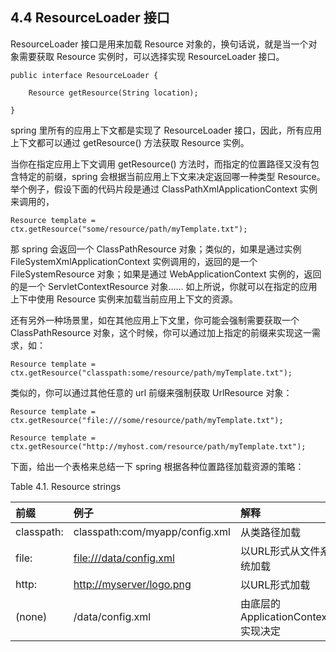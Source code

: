 ## 4.4 ResourceLoader 接口

ResourceLoader 接口是用来加载 Resource 对象的，换句话说，就是当一个对象需要获取 Resource 实例时，可以选择实现 ResourceLoader 接口。

```
public interface ResourceLoader {

    Resource getResource(String location);

}
```

spring 里所有的应用上下文都是实现了 ResourceLoader 接口，因此，所有应用上下文都可以通过 getResource\(\) 方法获取 Resource 实例。

当你在指定应用上下文调用 getResource\(\) 方法时，而指定的位置路径又没有包含特定的前缀，spring 会根据当前应用上下文来决定返回哪一种类型 Resource。举个例子，假设下面的代码片段是通过 ClassPathXmlApplicationContext 实例来调用的，

```
Resource template = ctx.getResource("some/resource/path/myTemplate.txt");
```

那 spring 会返回一个 ClassPathResource 对象；类似的，如果是通过实例 FileSystemXmlApplicationContext 实例调用的，返回的是一个 FileSystemResource 对象；如果是通过 WebApplicationContext 实例的，返回的是一个 ServletContextResource 对象…… 如上所说，你就可以在指定的应用上下中使用 Resource 实例来加载当前应用上下文的资源。

还有另外一种场景里，如在其他应用上下文里，你可能会强制需要获取一个 ClassPathResource 对象，这个时候，你可以通过加上指定的前缀来实现这一需求，如：

```
Resource template = ctx.getResource("classpath:some/resource/path/myTemplate.txt");
```

类似的，你可以通过其他任意的 url 前缀来强制获取 UrlResource 对象：

```
Resource template = ctx.getResource("file:///some/resource/path/myTemplate.txt");
```

```
Resource template = ctx.getResource("http://myhost.com/resource/path/myTemplate.txt");
```

下面，给出一个表格来总结一下 spring 根据各种位置路径加载资源的策略：

Table 4.1. Resource strings

| 前缀 | 例子 | 解释 |
| :--- | :--- | :--- |
| classpath: | classpath:com/myapp/config.xml | 从类路径加载 |
| file: | [file:///data/config.xml](http://data/config.xml) | 以URL形式从文件系统加载 |
| http: | [http://myserver/logo.png](http://myserver/logo.png) | 以URL形式加载 |
| \(none\) | /data/config.xml | 由底层的ApplicationContext实现决定 |



